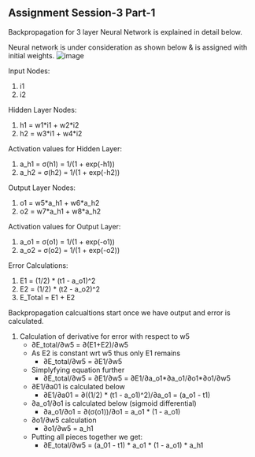 ## Assignment Session-3 Part-1

Backpropagation for 3 layer Neural Network is explained in detail below.

Neural network is under consideration as shown below & is assigned with initial weights.
![image](https://user-images.githubusercontent.com/120099863/211860337-40ddc717-28f0-4ae7-8094-5c371e8c1652.png)

Input Nodes:
1. i1
2. i2

Hidden Layer Nodes:
1. h1 = w1\*i1 + w2\*i2
2. h2 = w3\*i1 + w4\*i2

Activation values for Hidden Layer:
1. a_h1 = σ(h1) = 1/(1 + exp(-h1))
2. a_h2 = σ(h2) = 1/(1 + exp(-h2))

Output Layer Nodes:
1. o1 = w5\*a_h1 + w6\*a_h2
2. o2 = w7\*a_h1 + w8\*a_h2

Activation values for Output Layer:
1. a_o1 = σ(o1) = 1/(1 + exp(-o1))
2. a_o2 = σ(o2) = 1/(1 + exp(-o2))

Error Calculations:
1. E1 = (1/2) \* (t1 - a_o1)^2
2. E2 = (1/2) \* (t2 - a_o2)^2
3. E_Total = E1 + E2

Backpropagation calcualtions start once we have output and error is calculated.
1. Calculation of derivative for error with respect to w5
      - ∂E_total/∂w5 = ∂(E1+E2)/∂w5	
      - As E2 is constant wrt w5 thus only E1 remains
        - ∂E_total/∂w5 = ∂E1/∂w5
      - Simplyfying equation further
        - ∂E_total/∂w5 = ∂E1/∂w5 = ∂E1/∂a_o1\*∂a_o1/∂o1\*∂o1/∂w5
      - ∂E1/∂a01 is calculated below
        - ∂E1/∂a01 = ∂((1/2) \* (t1 - a_o1)^2)/∂a_o1 = (a_o1 - t1)			
      - ∂a_o1/∂o1 is calculated below (sigmoid differential)
        - ∂a_o1/∂o1 = ∂(σ(o1))/∂o1 = a_o1 \* (1 - a_o1)			
      - ∂o1/∂w5 calculation	
        - ∂o1/∂w5 = a_h1	
      - Putting all pieces together we get:
        - ∂E_total/∂w5 = (a_01 - t1) \* a_o1 \* (1 - a_o1) \* a_h1		

